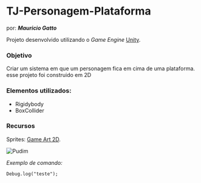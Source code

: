 # TJ-Personagem-Plataforma

por: ***Mauricio Gatto***

Projeto desenvolvido utilizando o *Game Engine* [Unity](https://unity.com/pt).

### Objetivo 
Criar um sistema em que um personagem fica em cima de uma plataforma. esse projeto foi construido em 2D

### Elementos utilizados:
- Rigidybody
- BoxCollider

### Recursos
Sprites: [Game Art 2D](https://www.gameart2d.com/).

![Pudim](https://www.pudim.com.br/pudim.jpg)

*Exemplo de comando:*

```
Debug.log("teste");
```
